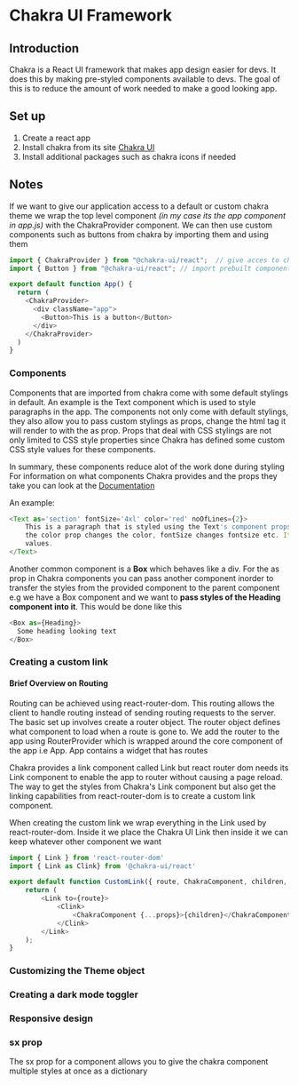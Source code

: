 # Chakra UI Framework

## Introduction
Chakra is a React UI framework that makes app design easier for devs. It does this by making pre-styled components available to devs. The goal of this is to reduce the amount of work needed to make a good looking app.

## Set up
1. Create a react app
2. Install chakra from its site [Chakra UI](https://chakra-ui.com/getting-started)
3. Install additional packages such as chakra icons if needed

## Notes
If we want to give our application access to a default or custom chakra  theme we wrap the top level component *(in my case its the app component in app.js)* with the ChakraProvider component. We can then use custom components such as buttons from chakra by importing them and using them
```javascript
import { ChakraProvider } from "@chakra-ui/react";  // give acces to chakra
import { Button } from "@chakra-ui/react"; // import prebuilt components from chakra

export default function App() {
  return (
    <ChakraProvider>
      <div className="app">
        <Button>This is a button</Button>
      </div>
    </ChakraProvider>
  )
}
```
### Components
Components that are imported from chakra come with some default stylings in default. An example is the Text component which is used to style paragraphs in the app. 
The components not only come with default stylings, they also allow you to pass custom stylings as props, change the html tag it will render to with the as prop. Props that deal with CSS stylings are not only limited to CSS style properties since Chakra has defined some custom CSS style values for these components.  

In summary, these components reduce alot of the work done during styling
For information on what components Chakra provides and the props they take you can look at the [Documentation](https://chakra-ui.com/docs/components)

An example:
```javascript
<Text as='section' fontSize='4xl' color='red' noOfLines={2}>
    This is a paragraph that is styled using the Text's component props. The as prop changes what tag the component will be rendered to, 
    the color prop changes the color, fontSize changes fontsize etc. It's possible for these props to hold values that are not valid CSS 
    values.
</Text>
```
Another common component is a **Box** which behaves like a div. 
For the as prop in Chakra components you can pass another component inorder to transfer the styles from the provided component to the parent component e.g we have a Box component and we want to **pass styles of the Heading component into it**. This would be done like this
```javascript
<Box as={Heading}>
  Some heading looking text
</Box>
```

### Creating a custom link

#### Brief Overview on Routing
Routing can be achieved using react-router-dom. This routing allows the client to handle routing instead of sending routing requests to the server. The basic set up involves create a router object. The router object defines what component to load when a route is gone to. We add the router to the app using RouterProvider which is wrapped around the core component of the app i.e App. App contains a widget that has routes

Chakra provides a link component called Link but react router dom needs its Link component to enable the app to router without causing a page reload. The way to get the styles from Chakra's Link component but also get the linking capabilities from react-router-dom is to create a custom link component.

When creating the custom link we wrap everything in the Link used by react-router-dom. Inside it we place the Chakra UI Link then inside it we can keep whatever other component we want
```javascript
import { Link } from 'react-router-dom'
import { Link as Clink} from '@chakra-ui/react'

export default function CustomLink({ route, ChakraComponent, children, ...props }) {
    return (
        <Link to={route}>
            <Clink>
                <ChakraComponent {...props}>{children}</ChakraComponent>    
            </Clink>
        </Link>
    );
}
```

### Customizing the Theme object


### Creating a dark mode toggler


### Responsive design


### sx prop
The sx prop for a component allows you to give the chakra component multiple styles at once as a dictionary